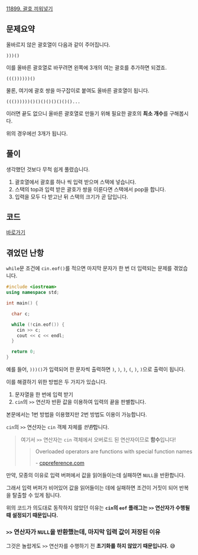 [11899. 괄호 끼워넣기](https://www.acmicpc.net/problem/11899)

## 문제요약

올바르지 않은 괄호열이 다음과 같이 주어집니다.

`)))()`

이를 올바른 괄호열로 바꾸려면 왼쪽에 3개의 여는 괄호를 추가하면 되겠죠.

`((())))))()`

물론, 여기에 괄호 쌍을 마구잡이로 붙여도 올바른 괄호열이 됩니다.

`((())))))()()()()()()()()...`

이러면 끝도 없으니 올바른 괄호열로 만들기 위해 필요한 괄호의 **최소 개수**를 구해봅시다.

위의 경우에선 3개가 됩니다.

## 풀이

생각했던 것보다 무척 쉽게 풀렸습니다.

1. 괄호열에서 괄호를 하나 씩 입력 받으며 스택에 넣습니다.
2. 스택의 top과 입력 받은 괄호가 쌍을 이룬다면 스택에서 pop을 합니다.
3. 입력을 모두 다 받고난 뒤 스택의 크기가 곧 답입니다.

## 코드

[바로가기](11899.cc)

## 겪었던 난항

`while`문 조건에 `cin.eof()`를 적으면 마지막 문자가 한 번 더 입력되는 문제를 겪었습니다.

```C++
#include <iostream>
using namespace std;

int main() {

  char c;

  while (!cin.eof()) {
    cin >> c;
    cout << c << endl;
  }

  return 0;
}
```

예를 들어, `)))()`가 입력되어 한 문자씩 출력하면 `)`, `)`, `)`, `(`, `)`, `)`으로 출력이 됩니다.

이를 해결하기 위한 방법은 두 가지가 있습니다.

1. 문자열을 한 번에 입력 받기
2. `cin`의 `>>` 연산자 반환 값을 이용하여 입력의 끝을 판별합니다.

본문에서는 1번 방법을 이용했지만 2번 방법도 이용이 가능합니다.

`cin`의 `>>` 연산자는 `cin` 객체 자체를 *반환*합니다.

> 여기서 `>>` 연산자는 `cin` 객체에서 오버로드 된 연산자이므로 **함수**입니다!
>
>> Overloaded operators are functions with special function names
>>
>> \- [cppreference.com](https://en.cppreference.com/w/cpp/language/operators)

만약, 모종의 이유로 입력 버퍼에서 값을 읽어들이는데 실패하면 `NULL`을 반환합니다.

그래서 입력 버퍼가 비어있어 값을 읽어들이는 데에 실패하면 조건이 거짓이 되어 반복을 탈출할 수 있게 됩니다.

위의 코드가 의도대로 동작하지 않았던 이유는 **`cin`의 `eof` 플래그는 `>>` 연산자가 수행될 때 설정되기 때문입니다.**


### `>>` 연산자가 `NULL`을 반환했는데, 마지막 입력 값이 저장된 이유

그것은 놀랍게도 `>>` 연산자를 수행하기 전 **초기화를 하지 않았기 때문입니다.** 😅
